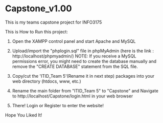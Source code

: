 # Capstone_v1.00
 This is my teams capstone project for INFO3175

 This is How to Run this project:

1. Open the XAMPP control panel and start Apache and MySQL

2. Upload/import the "phplogin.sql" file in phpMyAdmin (here is the link : http://localhost/phpmyadmin/)
    NOTE: If you receive a MySQL permissions error, you might need to create the database manually and remove the "CREATE DATABASE" statement from the SQL file.
 
4. Copy/cut the 'ITID_Team 5'(Rename it in next step) packages into your web directory (htdocs, www, etc.)

5. Rename the main folder from "ITID_Team 5" to "Capstone" and Navigate to http://localhost/Capstone/login.html in your web browser 

6. There! Login or Register to enter the website!


Hope You Liked It!